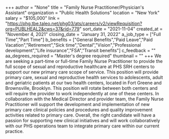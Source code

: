 +++
author = "None"
title = "Family Nurse Practitioner/Physician's Assistant"
organization = "Public Health Solutions"
location = "New York"
salary = "$105,000"
link = "https://phg.tbe.taleo.net/phg03/ats/careers/v2/viewRequisition?org=PUBLHEAL2&cws=37&rid=779"
sort_date = "2021-11-04"
created_at = "November 4, 2021"
closing_date = "January 31, 2022"
a_job_type = ["Full Time","Part Time"]
b_benefits = ["General Benefits","Paid Leave","Paid Vacation","Retirement","Sick time","Dental","Vision","Professional development","Life insurance","FSA","Transit benefits"]
c_feedback = ""
aa_degrees_required = "Master's degree required"
thumbnail = ""
+++
We are seeking a part-time or full-time Family Nurse Practitioner to provide the full scope of sexual and reproductive healthcare at PHS SRH centers to support our new primary care scope of service. This position will provide primary care, sexual and reproductive health services to adolescents, adult and geriatric patients at our two health centers, located in Fort Greene and Brownsville, Brooklyn.  This position will rotate between both centers and will require the provider to work independently at one of these centers.  In collaboration with the Medical Director and provider team, the Family Nurse Practitioner will support the development and implementation of new primary care clinical policies and procedures and quality improvement activities related to primary care.  Overall, the right candidate will have a passion for supporting new clinical initiatives and will work collaboratively with our PHS operations team to integrate primary care within our current practice.  

